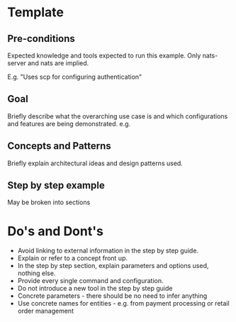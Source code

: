# Template
## Pre-conditions
Expected knowledge and tools expected to run this example. Only nats-server and nats are implied.

E.g. "Uses scp for configuring authentication"

## Goal
Briefly describe what the overarching use case is and which configurations and features are being demonstrated.
e.g.

## Concepts and Patterns
Briefly explain architectural ideas and design patterns used.

## Step by step example
May be broken into sections


# Do's and Dont's
* Avoid linking to external information in the step by step guide. 
* Explain or refer to a concept front up.
* In the step by step section, explain parameters and options used, nothing else.
* Provide every single command and configuration.
* Do not introduce a new tool in the step by step guide
* Concrete parameters - there should be no need to infer anything
* Use concrete names for entities - e.g. from payment processing or retail order management

